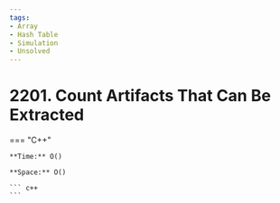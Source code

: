 ```yaml
---
tags:
- Array
- Hash Table
- Simulation
- Unsolved
---
```



# 2201. Count Artifacts That Can Be Extracted

=== "C++"

    **Time:** O()

    **Space:** O()

    ``` c++
    ```